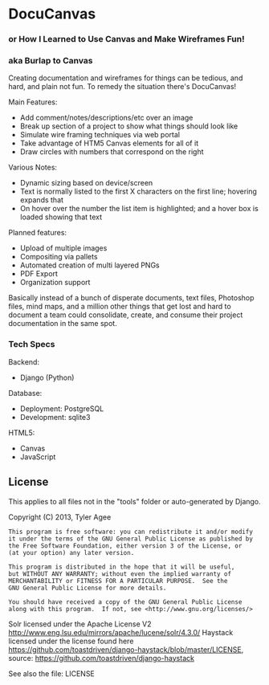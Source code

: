 DocuCanvas
====================

### or How I Learned to Use Canvas and Make Wireframes Fun!
### aka Burlap to Canvas

Creating documentation and wireframes for things can be tedious, and hard, and plain not fun. To remedy the situation there's DocuCanvas!

Main Features:
* Add comment/notes/descriptions/etc over an image
* Break up section of a project to show what things should look like
* Simulate wire framing techniques via web portal
* Take advantage of HTM5 Canvas elements for all of it
* Draw circles with numbers that correspond on the right

Various Notes:
* Dynamic sizing based on device/screen
* Text is normally listed to the first X characters on the first line; hovering expands that
* On hover over the number the list item is highlighted; and a hover box is loaded showing that text

Planned features:
* Upload of multiple images
* Compositing via pallets
* Automated creation of multi layered PNGs
* PDF Export
* Organization support

Basically instead of a bunch of disperate documents, text files, Photoshop files, mind maps, and a million other things that get lost and hard to document a team could consolidate, create, and consume their project documentation in the same spot.


### Tech Specs

Backend:
* Django (Python)

Database:
* Deployment: PostgreSQL
* Development: sqlite3

HTML5:
* Canvas
* JavaScript


License
-------

This applies to all files not in the "tools" folder or auto-generated by Django.

Copyright (C) 2013, Tyler Agee

    This program is free software: you can redistribute it and/or modify
    it under the terms of the GNU General Public License as published by
    the Free Software Foundation, either version 3 of the License, or
    (at your option) any later version.

    This program is distributed in the hope that it will be useful,
    but WITHOUT ANY WARRANTY; without even the implied warranty of
    MERCHANTABILITY or FITNESS FOR A PARTICULAR PURPOSE.  See the
    GNU General Public License for more details.

    You should have received a copy of the GNU General Public License
    along with this program.  If not, see <http://www.gnu.org/licenses/>

Solr licensed under the Apache License V2 http://www.eng.lsu.edu/mirrors/apache/lucene/solr/4.3.0/
Haystack licensed under the license found here https://github.com/toastdriven/django-haystack/blob/master/LICENSE, source:  https://github.com/toastdriven/django-haystack

See also the file: LICENSE
